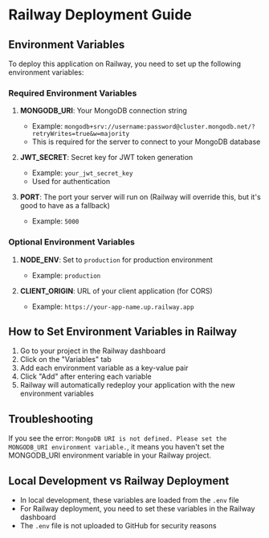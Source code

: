 # Railway Deployment Guide

## Environment Variables

To deploy this application on Railway, you need to set up the following environment variables:

### Required Environment Variables

1. **MONGODB_URI**: Your MongoDB connection string
   - Example: `mongodb+srv://username:password@cluster.mongodb.net/?retryWrites=true&w=majority`
   - This is required for the server to connect to your MongoDB database

2. **JWT_SECRET**: Secret key for JWT token generation
   - Example: `your_jwt_secret_key`
   - Used for authentication

3. **PORT**: The port your server will run on (Railway will override this, but it's good to have as a fallback)
   - Example: `5000`

### Optional Environment Variables

1. **NODE_ENV**: Set to `production` for production environment
   - Example: `production`

2. **CLIENT_ORIGIN**: URL of your client application (for CORS)
   - Example: `https://your-app-name.up.railway.app`

## How to Set Environment Variables in Railway

1. Go to your project in the Railway dashboard
2. Click on the "Variables" tab
3. Add each environment variable as a key-value pair
4. Click "Add" after entering each variable
5. Railway will automatically redeploy your application with the new environment variables

## Troubleshooting

If you see the error: `MongoDB URI is not defined. Please set the MONGODB_URI environment variable.`, it means you haven't set the MONGODB_URI environment variable in your Railway project.

## Local Development vs Railway Deployment

- In local development, these variables are loaded from the `.env` file
- For Railway deployment, you need to set these variables in the Railway dashboard
- The `.env` file is not uploaded to GitHub for security reasons

